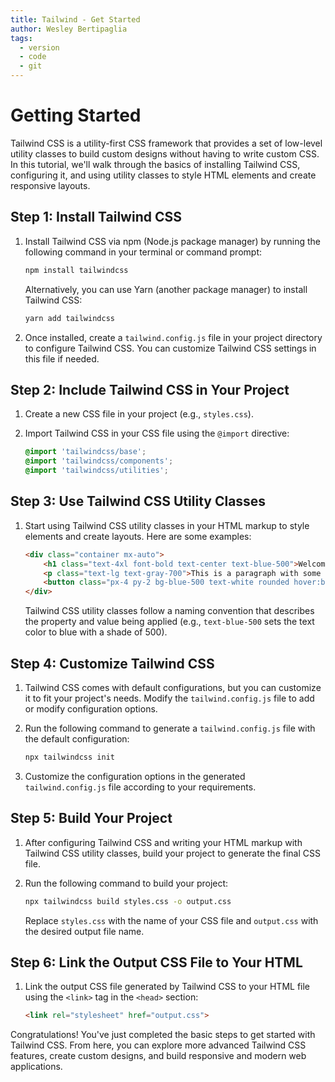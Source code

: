 ```yaml
---
title: Tailwind - Get Started
author: Wesley Bertipaglia
tags:
  - version
  - code
  - git
---
```

# Getting Started

Tailwind CSS is a utility-first CSS framework that provides a set of low-level utility classes to build custom designs without having to write custom CSS. In this tutorial, we'll walk through the basics of installing Tailwind CSS, configuring it, and using utility classes to style HTML elements and create responsive layouts.

## Step 1: Install Tailwind CSS

1. Install Tailwind CSS via npm (Node.js package manager) by running the following command in your terminal or command prompt:

    ```bash
    npm install tailwindcss
    ```

   Alternatively, you can use Yarn (another package manager) to install Tailwind CSS:

    ```bash
    yarn add tailwindcss
    ```

2. Once installed, create a `tailwind.config.js` file in your project directory to configure Tailwind CSS. You can customize Tailwind CSS settings in this file if needed.

## Step 2: Include Tailwind CSS in Your Project

1. Create a new CSS file in your project (e.g., `styles.css`).

2. Import Tailwind CSS in your CSS file using the `@import` directive:

    ```css
    @import 'tailwindcss/base';
    @import 'tailwindcss/components';
    @import 'tailwindcss/utilities';
    ```

## Step 3: Use Tailwind CSS Utility Classes

1. Start using Tailwind CSS utility classes in your HTML markup to style elements and create layouts. Here are some examples:

    ```html
    <div class="container mx-auto">
        <h1 class="text-4xl font-bold text-center text-blue-500">Welcome to My Website</h1>
        <p class="text-lg text-gray-700">This is a paragraph with some text.</p>
        <button class="px-4 py-2 bg-blue-500 text-white rounded hover:bg-blue-600">Click Me</button>
    </div>
    ```

   Tailwind CSS utility classes follow a naming convention that describes the property and value being applied (e.g., `text-blue-500` sets the text color to blue with a shade of 500).

## Step 4: Customize Tailwind CSS

1. Tailwind CSS comes with default configurations, but you can customize it to fit your project's needs. Modify the `tailwind.config.js` file to add or modify configuration options.

2. Run the following command to generate a `tailwind.config.js` file with the default configuration:

    ```bash
    npx tailwindcss init
    ```

3. Customize the configuration options in the generated `tailwind.config.js` file according to your requirements.

## Step 5: Build Your Project

1. After configuring Tailwind CSS and writing your HTML markup with Tailwind CSS utility classes, build your project to generate the final CSS file.

2. Run the following command to build your project:

    ```bash
    npx tailwindcss build styles.css -o output.css
    ```

   Replace `styles.css` with the name of your CSS file and `output.css` with the desired output file name.

## Step 6: Link the Output CSS File to Your HTML

1. Link the output CSS file generated by Tailwind CSS to your HTML file using the `<link>` tag in the `<head>` section:

    ```html
    <link rel="stylesheet" href="output.css">
    ```

Congratulations! You've just completed the basic steps to get started with Tailwind CSS. From here, you can explore more advanced Tailwind CSS features, create custom designs, and build responsive and modern web applications.
